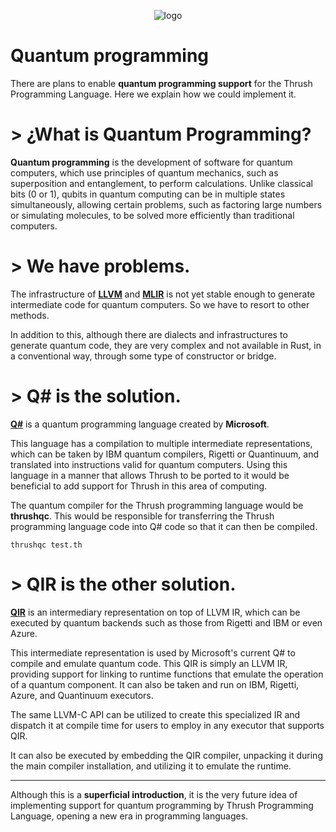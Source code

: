 <p align="center">
  <img src= "https://github.com/thrushlang/thrushc/blob/master/assets/thrushlang-v1.5.png" alt= "logo" style= "width: 2hv; height: 2hv;"> </img>
</p>

# Quantum programming

There are plans to enable **quantum programming support** for the Thrush Programming Language. Here we explain how we could implement it.

# > ¿What is Quantum Programming?

**Quantum programming** is the development of software for quantum computers, which use principles of quantum mechanics, such as superposition and entanglement, to perform calculations. Unlike classical bits (0 or 1), qubits in quantum computing can be in multiple states simultaneously, allowing certain problems, such as factoring large numbers or simulating molecules, to be solved more efficiently than traditional computers.

# > We have problems.

The infrastructure of **[LLVM](https://llvm.org/)** and **[MLIR](https://mlir.llvm.org/)** is not yet stable enough to generate intermediate code for quantum computers. So we have to resort to other methods.

In addition to this, although there are dialects and infrastructures to generate quantum code, they are very complex and not available in Rust, in a conventional way, through some type of constructor or bridge.

# > Q# is the solution.

**[Q#](https://github.com/microsoft/qsharp)** is a quantum programming language created by **Microsoft**.

This language has a compilation to multiple intermediate representations, which can be taken by IBM quantum compilers, Rigetti or Quantinuum, and translated into instructions valid for quantum computers.
Using this language in a manner that allows Thrush to be ported to it would be beneficial to add support for Thrush in this area of computing.

The quantum compiler for the Thrush programming language would be **thrushqc**. This would be responsible for transferring the Thrush programming language code into Q# code so that it can then be compiled.

`thrushqc test.th`

# > QIR is the other solution.

**[QIR](https://qir-alliance.org/)** is an intermediary representation on top of LLVM IR, which can be executed by quantum backends such as those from Rigetti and IBM or even Azure.

This intermediate representation is used by Microsoft's current Q# to compile and emulate quantum code. This QIR is simply an LLVM IR, providing support for linking to runtime functions that emulate the operation of a quantum component.
It can also be taken and run on IBM, Rigetti, Azure, and Quantinuum executors.

The same LLVM-C API can be utilized to create this specialized IR and dispatch it at compile time for users to employ in any executor that supports QIR.

It can also be executed by embedding the QIR compiler, unpacking it during the main compiler installation, and utilizing it to emulate the runtime.

------------

Although this is a **superficial introduction**, it is the very future idea of ​​implementing support for quantum programming by Thrush Programming Language, opening a new era in programming languages.

